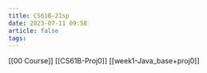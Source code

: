 ```yaml
---
title: CS61B-21sp
date: 2023-07-11 09:58
article: false
tags: 
---
```

[[00 Course]]
[[CS61B-Proj0]]
[[week1-Java_base+proj0]]